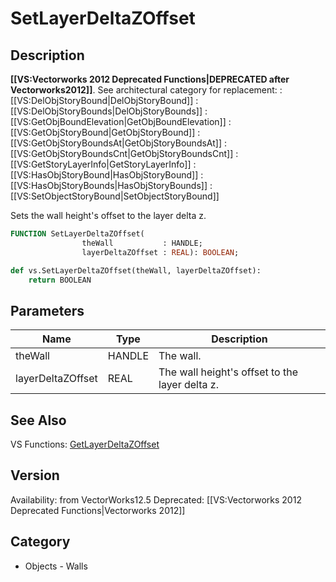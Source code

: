 # SetLayerDeltaZOffset

## Description
<b>[[VS:Vectorworks 2012 Deprecated Functions|DEPRECATED after Vectorworks2012]]</b>. See architectural category for replacement:
:[[VS:DelObjStoryBound|DelObjStoryBound]]
:[[VS:DelObjStoryBounds|DelObjStoryBounds]]
:[[VS:GetObjBoundElevation|GetObjBoundElevation]]
:[[VS:GetObjStoryBound|GetObjStoryBound]]
:[[VS:GetObjStoryBoundsAt|GetObjStoryBoundsAt]]
:[[VS:GetObjStoryBoundsCnt|GetObjStoryBoundsCnt]]
:[[VS:GetStoryLayerInfo|GetStoryLayerInfo]]
:[[VS:HasObjStoryBound|HasObjStoryBound]]
:[[VS:HasObjStoryBounds|HasObjStoryBounds]]
:[[VS:SetObjectStoryBound|SetObjectStoryBound]]

Sets the wall height's offset to the layer delta z.

```pascal
FUNCTION SetLayerDeltaZOffset(
				theWall           : HANDLE;
				layerDeltaZOffset : REAL): BOOLEAN;
```

```python
def vs.SetLayerDeltaZOffset(theWall, layerDeltaZOffset):
    return BOOLEAN
```

## Parameters
|Name|Type|Description|
|---|---|---|
|theWall|HANDLE|The wall.|
|layerDeltaZOffset|REAL|The wall height's offset to the layer delta z.|

## See Also
VS Functions:
[GetLayerDeltaZOffset](GetLayerDeltaZOffset.md)

## Version
Availability: from VectorWorks12.5
Deprecated: [[VS:Vectorworks 2012 Deprecated Functions|Vectorworks 2012]]

## Category
* Objects - Walls


